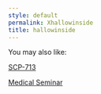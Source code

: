 ```yaml
---
style: default
permalink: Xhallowinside
title: hallowinside
---
```

You may also like:

[SCP-713](http://scp-wiki.net/scp-713)

[Medical Seminar](http://scp-wiki.net/medical-seminar)
